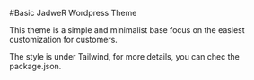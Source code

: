 #Basic JadweR Wordpress Theme

This theme is a simple and minimalist base focus on the easiest customization for customers.

The style is under Tailwind, for more details, you can chec the package.json.